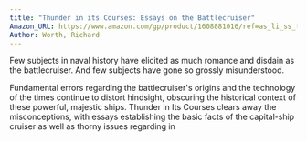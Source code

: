 ```yaml
---
title: "Thunder in its Courses: Essays on the Battlecruiser"
Amazon_URL: https://www.amazon.com/gp/product/1608881016/ref=as_li_ss_tl?ie=UTF8&linkCode=ll1&tag=internetbo00a-20
Author: Worth, Richard
---
```

Few subjects in naval history have elicited as much romance and disdain as the battlecruiser. And few subjects have gone so grossly misunderstood.<p>

Fundamental errors regarding the battlecruiser's origins and the technology of the times continue to distort hindsight, obscuring the historical context of these powerful, majestic ships. Thunder in Its Courses clears away the misconceptions, with essays establishing the basic facts of the capital-ship cruiser as well as thorny issues regarding in